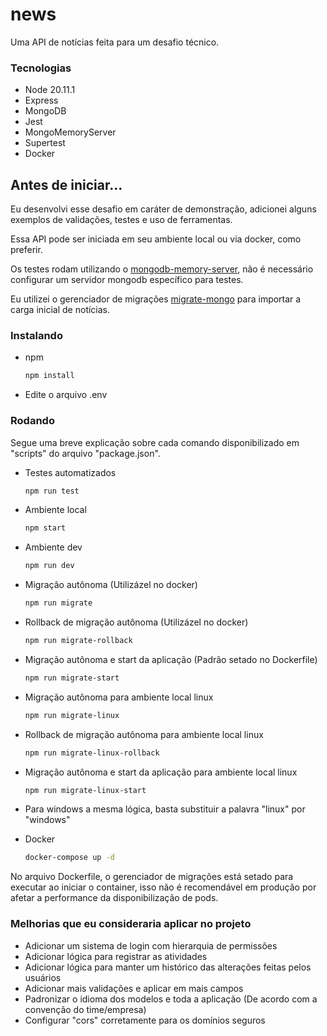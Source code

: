 # news

Uma API de notícias feita para um desafio técnico.

### Tecnologias

- Node 20.11.1
- Express
- MongoDB
- Jest
- MongoMemoryServer
- Supertest
- Docker

## Antes de iniciar...

Eu desenvolvi esse desafio em caráter de demonstração, adicionei alguns exemplos de validações, testes e uso de ferramentas.

Essa API pode ser iniciada em seu ambiente local ou via docker, como preferir.

Os testes rodam utilizando o [mongodb-memory-server](https://github.com/nodkz/mongodb-memory-server), não é necessário configurar um servidor mongodb específico para testes.

Eu utilizei o gerenciador de migrações [migrate-mongo](https://github.com/seppevs/migrate-mongo) para importar a carga inicial de notícias.

### Instalando

- npm

  ```sh
  npm install
  ```

- Edite o arquivo .env

### Rodando

Segue uma breve explicação sobre cada comando disponibilizado em "scripts" do arquivo "package.json".

- Testes automatizados

  ```sh
  npm run test
  ```

- Ambiente local

  ```sh
  npm start
  ```

- Ambiente dev

  ```sh
  npm run dev
  ```

- Migração autônoma (Utilizázel no docker)

  ```sh
  npm run migrate
  ```

- Rollback de migração autônoma (Utilizázel no docker)

  ```sh
  npm run migrate-rollback
  ```

- Migração autônoma e start da aplicação (Padrão setado no Dockerfile)

  ```sh
  npm run migrate-start
  ```

- Migração autônoma para ambiente local linux

  ```sh
  npm run migrate-linux
  ```

- Rollback de migração autônoma para ambiente local linux

  ```sh
  npm run migrate-linux-rollback
  ```

- Migração autônoma e start da aplicação para ambiente local linux

  ```sh
  npm run migrate-linux-start
  ```

- Para windows a mesma lógica, basta substituir a palavra "linux" por "windows"

- Docker

  ```sh
  docker-compose up -d
  ```

No arquivo Dockerfile, o gerenciador de migrações está setado para executar ao iniciar o container, isso não é recomendável em produção por afetar a performance da disponibilização de pods.

### Melhorias que eu consideraria aplicar no projeto

- Adicionar um sistema de login com hierarquia de permissões
- Adicionar lógica para registrar as atividades
- Adicionar lógica para manter um histórico das alterações feitas pelos usuários
- Adicionar mais validações e aplicar em mais campos
- Padronizar o idioma dos modelos e toda a aplicação (De acordo com a convenção do time/empresa)
- Configurar "cors" corretamente para os domínios seguros
